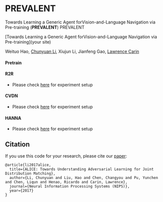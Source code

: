 # <span style="font-variant:small-caps;">PREVALENT</span> 
Towards Learning a Generic Agent forVision-and-Language Navigation via Pre-training (**PREVALENT**)
<span style="font-variant:small-caps;">PREVALENT</span> 

[Towards Learning a Generic Agent forVision-and-Language Navigation via Pre-training](your site)


 Weituo Hao,
 [Chunyuan Li](http://chunyuan.li/),
 Xiujun Li,
 Jianfeng Gao,
 [Lawrence Carin](http://people.ee.duke.edu/~lcarin/)





#### Pretrain  
#### R2R  
- Please check [here](https://github.com/airsplay/R2R-EnvDrop) for experiment setup    

#### CVDN  
- Please check [here](https://github.com/mmurray/cvdn) for experiment setup

#### HANNA
- Please check [here](https://github.com/khanhptnk/hanna) for experiment setup

## Citation
If you use this code for your research, please cite our [paper](https://arxiv.org/abs/1709.01215):

```
@article{li2017alice,
  title={ALICE: Towards Understanding Adversarial Learning for Joint Distribution Matching},
  author={Li, Chunyuan and Liu, Hao and Chen, Changyou and Pu, Yunchen and Chen, Liqun and Henao, Ricardo and Carin, Lawrence},
  journal={Neural Information Processing Systems (NIPS)},
  year={2017}
}
```
